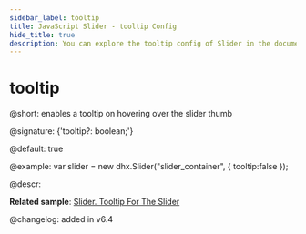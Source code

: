 ```yaml
---
sidebar_label: tooltip
title: JavaScript Slider - tooltip Config 
hide_title: true
description: You can explore the tooltip config of Slider in the documentation of the DHTMLX JavaScript UI library. Browse developer guides and API reference, try out code examples and live demos, and download a free 30-day evaluation version of DHTMLX Suite 7.
---
```

 
# tooltip

@short: enables a tooltip on hovering over the slider thumb

@signature: {'tooltip?: boolean;'}

@default: true

@example:
var slider = new dhx.Slider("slider_container", { 
    tooltip:false
});

@descr:

**Related sample**: [Slider. Tooltip For The Slider](https://snippet.dhtmlx.com/sxh66mnu)

@changelog: added in v6.4

[comment]: # (@related: slider/initializing_slider.md#configuration-properties slider/configuring_slider.md#tooltip)
